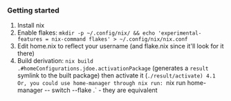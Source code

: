 ### Getting started

1. Install nix
2. Enable flakes: `mkdir -p ~/.config/nix/ && echo 'experimental-features = nix-command flakes' > ~/.config/nix/nix.conf`
3. Edit home.nix to reflect your username (and flake.nix since it'll look for it there)
4. Build derivation: `nix build .#homeConfigurations.jdoe.activationPackage`  (generates a `result` symlink to the built package) then activate it (`./result/activate)
4.1 Or, you could use home-manager through nix run: `nix run home-manager -- switch --flake .` - they are equivalent
